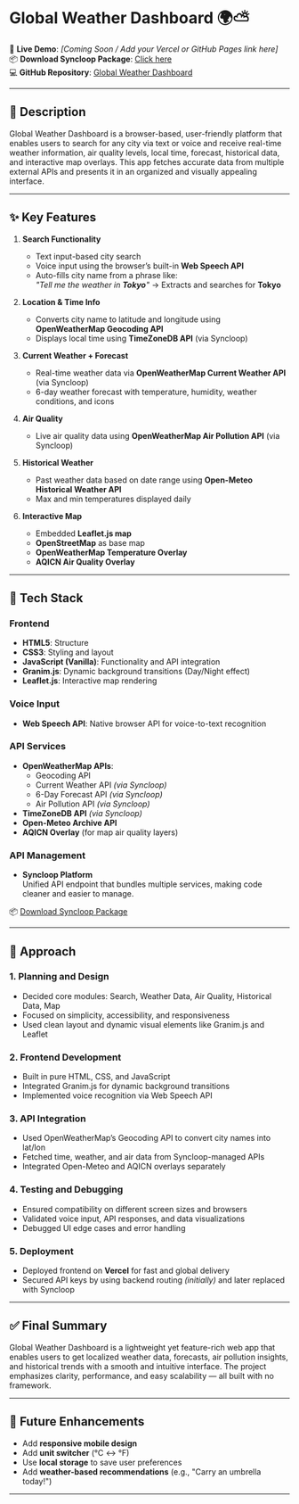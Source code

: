 # Global Weather Dashboard 🌍⛅

🔗 **Live Demo**: _[Coming Soon / Add your Vercel or GitHub Pages link here]_  
📦 **Download Syncloop Package**: [Click here](https://github.com/AdityaPradhan7/WeatherDashboard/blob/main/Syncloop%20package.zip)  
💻 **GitHub Repository**: [Global Weather Dashboard](https://github.com/AdityaPradhan7/WeatherDashboard)

---

## 📄 Description  
Global Weather Dashboard is a browser-based, user-friendly platform that enables users to search for any city via text or voice and receive real-time weather information, air quality levels, local time, forecast, historical data, and interactive map overlays. This app fetches accurate data from multiple external APIs and presents it in an organized and visually appealing interface.

---

## ✨ Key Features

1. **Search Functionality**
   - Text input-based city search
   - Voice input using the browser’s built-in **Web Speech API**
   - Auto-fills city name from a phrase like:  
     _"Tell me the weather in **Tokyo**"_ → Extracts and searches for **Tokyo**

2. **Location & Time Info**
   - Converts city name to latitude and longitude using **OpenWeatherMap Geocoding API**
   - Displays local time using **TimeZoneDB API** (via Syncloop)

3. **Current Weather + Forecast**
   - Real-time weather data via **OpenWeatherMap Current Weather API** (via Syncloop)
   - 6-day weather forecast with temperature, humidity, weather conditions, and icons

4. **Air Quality**
   - Live air quality data using **OpenWeatherMap Air Pollution API** (via Syncloop)

5. **Historical Weather**
   - Past weather data based on date range using **Open-Meteo Historical Weather API**
   - Max and min temperatures displayed daily

6. **Interactive Map**
   - Embedded **Leaflet.js map**
   - **OpenStreetMap** as base map
   - **OpenWeatherMap Temperature Overlay**
   - **AQICN Air Quality Overlay**

---

## 🧰 Tech Stack

### Frontend
- **HTML5**: Structure
- **CSS3**: Styling and layout
- **JavaScript (Vanilla)**: Functionality and API integration
- **Granim.js**: Dynamic background transitions (Day/Night effect)
- **Leaflet.js**: Interactive map rendering

### Voice Input
- **Web Speech API**: Native browser API for voice-to-text recognition

### API Services
- **OpenWeatherMap APIs**:  
  - Geocoding API  
  - Current Weather API *(via Syncloop)*  
  - 6-Day Forecast API *(via Syncloop)*  
  - Air Pollution API *(via Syncloop)*
- **TimeZoneDB API** *(via Syncloop)*
- **Open-Meteo Archive API**
- **AQICN Overlay** (for map air quality layers)

### API Management
- **Syncloop Platform**  
  Unified API endpoint that bundles multiple services, making code cleaner and easier to manage.

📦 [Download Syncloop Package](https://github.com/AdityaPradhan7/WeatherDashboard/blob/main/Syncloop%20package.zip)

---

## 🚧 Approach

### 1. Planning and Design
- Decided core modules: Search, Weather Data, Air Quality, Historical Data, Map
- Focused on simplicity, accessibility, and responsiveness
- Used clean layout and dynamic visual elements like Granim.js and Leaflet

### 2. Frontend Development
- Built in pure HTML, CSS, and JavaScript
- Integrated Granim.js for dynamic background transitions
- Implemented voice recognition via Web Speech API

### 3. API Integration
- Used OpenWeatherMap’s Geocoding API to convert city names into lat/lon
- Fetched time, weather, and air data from Syncloop-managed APIs
- Integrated Open-Meteo and AQICN overlays separately

### 4. Testing and Debugging
- Ensured compatibility on different screen sizes and browsers
- Validated voice input, API responses, and data visualizations
- Debugged UI edge cases and error handling

### 5. Deployment
- Deployed frontend on **Vercel** for fast and global delivery
- Secured API keys by using backend routing *(initially)* and later replaced with Syncloop

---

## ✅ Final Summary

Global Weather Dashboard is a lightweight yet feature-rich web app that enables users to get localized weather data, forecasts, air pollution insights, and historical trends with a smooth and intuitive interface. The project emphasizes clarity, performance, and easy scalability — all built with no framework.

---

## 🚀 Future Enhancements

- Add **responsive mobile design**
- Add **unit switcher** (°C ↔ °F)
- Use **local storage** to save user preferences
- Add **weather-based recommendations** (e.g., "Carry an umbrella today!")

---
